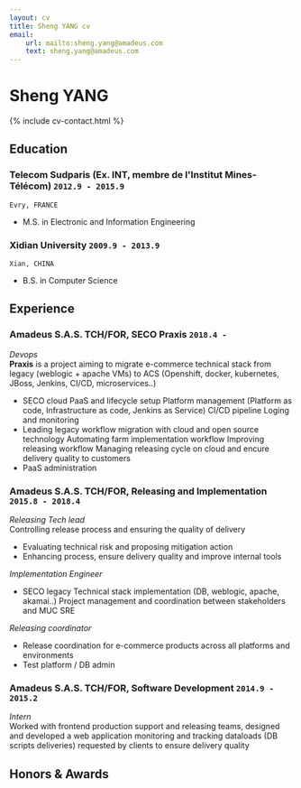 ```yaml
---
layout: cv
title: Sheng YANG cv
email: 
    url: mailto:sheng.yang@amadeus.com
    text: sheng.yang@amadeus.com
---
```

# Sheng __YANG__

<!--
include contact information from the front matter
Supported arguments:
    - homepage: url, text
    - phone
    - email
-->
{% include cv-contact.html %}

## Education

### __Telecom Sudparis (Ex. INT, membre de l'Institut Mines-Télécom)__ `2012.9 - 2015.9`
```
Evry, FRANCE
```	
- M.S. in Electronic and Information Engineering

### __Xidian University__ `2009.9 - 2013.9`
```
Xian, CHINA
```
- B.S. in Computer Science

## Experience

### __Amadeus S.A.S. TCH/FOR, SECO Praxis__  `2018.4 - `
_Devops_<br>
__Praxis__ is a project aiming to migrate e-commerce technical stack from legacy (weblogic + apache VMs) to ACS (Openshift, docker, kubernetes, JBoss, Jenkins, CI/CD, microservices..)
- SECO cloud PaaS and lifecycle setup
	Platform management (Platform as code, Infrastructure as code, Jenkins as Service)
	CI/CD pipeline
	Loging and monitoring
- Leading legacy workflow migration with cloud and open source technology
	Automating farm implementation workflow
	Improving releasing workflow
	Managing releasing cycle on cloud and encure delivery quality to customers
- PaaS administration

### __Amadeus S.A.S. TCH/FOR, Releasing and Implementation__ `2015.8 - 2018.4`
_Releasing Tech lead_<br>
Controlling release process and ensuring the quality of delivery
- Evaluating technical risk and proposing mitigation action
- Enhancing process, ensure delivery quality and improve internal tools 

_Implementation Engineer_<br>
- SECO legacy Technical stack implementation (DB, weblogic, apache, akamai..)
	Project management and coordination between stakeholders and MUC SRE

_Releasing coordinator_<br>
- Release coordination for e-commerce products across all platforms and environments 
- Test platform / DB admin 


### __Amadeus S.A.S. TCH/FOR, Software Development__ `2014.9 - 2015.2`
_Intern_<br>
Worked with frontend production support and releasing teams, designed and developed a web application monitoring and tracking dataloads (DB scripts deliveries) requested by clients to ensure delivery quality 



## Honors & Awards


<!-- ### Footer

Last updated: May 2013 -->
